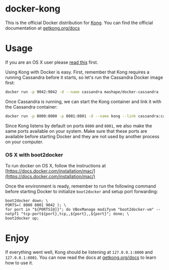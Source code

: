 # docker-kong
This is the official Docker distribution for [Kong][kong-repo-url]. You can find the official documentation at [getkong.org/docs][kong-docs-url]

# Usage

If you are an OS X user please [read this](#os-x-with-boot2docker) first.

Using Kong with Docker is easy. First, remember that Kong requires a running Cassandra before it starts, so let's run the Cassandra Docker image first:

```bash
docker run -p 9042:9042 -d --name cassandra mashape/docker-cassandra
```

Once Cassandra is running, we can start the Kong container and link it with the Cassandra container:

```bash
docker run -p 8000:8000 -p 8001:8001 -d --name kong --link cassandra:cassandra mashape/docker-kong:0.2.0-2
```

Since Kong listens by default on ports `8000` and `8001`, we also make the same ports available on your system. Make sure that these ports are available before starting Docker and they are not used by another process on your computer.

### OS X with boot2docker

To run docker on OS X, follow the instructions at [https://docs.docker.com/installation/mac/](https://docs.docker.com/installation/mac/)

Once the environment is ready, remember to run the following command before starting Docker to initialize `boot2docker` and setup port forwarding:

```
boot2docker down; \
PORTS=( 8000 8001 9042 ); \
for port in "${PORTS[@]}"; do VBoxManage modifyvm "boot2docker-vm" --natpf1 "tcp-port${port},tcp,,${port},,${port}"; done; \
boot2docker up;
```

# Enjoy

If everything went well, Kong should be listening at `127.0.0.1:8000` and `127.0.0.1:8001`. You can now read the docs at [getkong.org/docs][kong-docs-url] to learn how to use it.

[kong-repo-url]: https://github.com/Mashape/kong
[kong-docs-url]: http://getkong.org/docs
